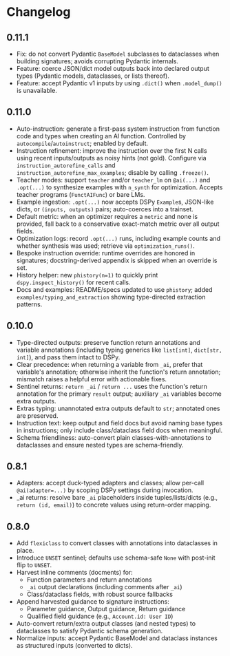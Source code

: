 # Changelog

## 0.11.1

- Fix: do not convert Pydantic `BaseModel` subclasses to dataclasses when building signatures; avoids corrupting Pydantic internals.
- Feature: coerce JSON/dict model outputs back into declared output types (Pydantic models, dataclasses, or lists thereof).
- Feature: accept Pydantic v1 inputs by using `.dict()` when `.model_dump()` is unavailable.

## 0.11.0

- Auto-instruction: generate a first-pass system instruction from function code and types when creating an AI function. Controlled by `autocompile`/`autoinstruct`; enabled by default.
- Instruction refinement: improve the instruction over the first N calls using recent inputs/outputs as noisy hints (not gold). Configure via `instruction_autorefine_calls` and `instruction_autorefine_max_examples`; disable by calling `.freeze()`.
- Teacher modes: support `teacher` and/or `teacher_lm` on `@ai(...)` and `.opt(...)` to synthesize examples with `n_synth` for optimization. Accepts teacher programs (`FunctAIFunc`) or bare LMs.
- Example ingestion: `.opt(...)` now accepts DSPy `Example`s, JSON-like dicts, or `(inputs, outputs)` pairs; auto-coerces into a trainset.
- Default metric: when an optimizer requires a `metric` and none is provided, fall back to a conservative exact-match metric over all output fields.
- Optimization logs: record `.opt(...)` runs, including example counts and whether synthesis was used; retrieve via `optimization_runs()`.
- Bespoke instruction override: runtime overrides are honored in signatures; docstring-derived appendix is skipped when an override is set.
- History helper: new `phistory(n=1)` to quickly print `dspy.inspect_history()` for recent calls.
- Docs and examples: README/specs updated to use `phistory`; added `examples/typing_and_extraction` showing type-directed extraction patterns.

## 0.10.0

- Type-directed outputs: preserve function return annotations and variable annotations (including typing generics like `list[int]`, `dict[str, int]`), and pass them intact to DSPy.
- Clear precedence: when returning a variable from `_ai`, prefer that variable's annotation; otherwise inherit the function's return annotation; mismatch raises a helpful error with actionable fixes.
- Sentinel returns: `return _ai` / `return ...` uses the function's return annotation for the primary `result` output; auxiliary `_ai` variables become extra outputs.
- Extras typing: unannotated extra outputs default to `str`; annotated ones are preserved.
- Instruction text: keep output and field docs but avoid naming base types in instructions; only include class/dataclass field docs when meaningful.
- Schema friendliness: auto-convert plain classes-with-annotations to dataclasses and ensure nested types are schema-friendly.

## 0.8.1

- Adapters: accept duck-typed adapters and classes; allow per-call `@ai(adapter=...)` by scoping DSPy settings during invocation.
- _ai returns: resolve bare `_ai` placeholders inside tuples/lists/dicts (e.g., `return (id, email)`) to concrete values using return-order mapping.

## 0.8.0

- Add `flexiclass` to convert classes with annotations into dataclasses in place.
- Introduce `UNSET` sentinel; defaults use schema-safe `None` with post-init flip to `UNSET`.
- Harvest inline comments (docments) for:
  - Function parameters and return annotations
  - `_ai` output declarations (including comments after `_ai`)
  - Class/dataclass fields, with robust source fallbacks
- Append harvested guidance to signature instructions:
  - Parameter guidance, Output guidance, Return guidance
  - Qualified field guidance (e.g., `Account.id: User ID`)
- Auto-convert return/extra output classes (and nested types) to dataclasses to satisfy Pydantic schema generation.
- Normalize inputs: accept Pydantic BaseModel and dataclass instances as structured inputs (converted to dicts).
